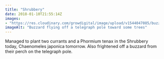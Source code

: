```yaml
---
title: "Shrubbery"
date: 2018-01-10T21:55:14Z
images: 
- "https://res.cloudinary.com/growdigital/image/upload/v1544047085/buzzard-27840323499.jpg"
imageAlt: "Buzzard flying off a telegraph pole toward some trees"
---
```


Managed to plant two currants and a Phormium tenax in the Shrubbery today, Chaenomeles japonica tomorrow. Also frightened off a buzzard from their perch on the telegraph pole.
